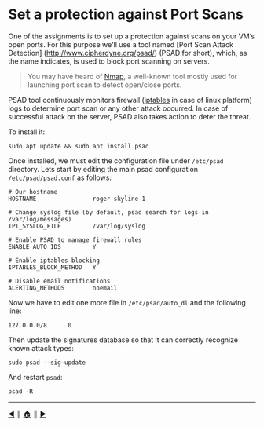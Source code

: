 # Set a protection against Port Scans
One of the assignments is to set up a protection against scans on your VM’s open ports. For this purpose we'll use a tool named [Port Scan Attack Detection] (http://www.cipherdyne.org/psad/) (PSAD for short), which, as the name indicates, is used to block port scanning on servers.

> You may have heard of [Nmap](https://nmap.org/), a well-known tool mostly used for launching port scan to detect open/close ports.

PSAD tool continuously monitors firewall ([iptables](https://en.wikipedia.org/wiki/Iptables) in case of linux platform) logs to determine port scan or any other attack occurred. In case of successful attack on the server, PSAD also takes action to deter the threat.

To install it:
```
sudo apt update && sudo apt install psad
```

Once installed, we must edit the configuration file under `/etc/psad` directory. Lets start by editing the main psad configuration `/etc/psad/psad.conf` as follows:
```
# Our hostname
HOSTNAME				roger-skyline-1

# Change syslog file (by default, psad search for logs in /var/log/messages)
IPT_SYSLOG_FILE			/var/log/syslog

# Enable PSAD to manage firewall rules
ENABLE_AUTO_IDS			Y

# Enable iptables blocking
IPTABLES_BLOCK_METHOD	Y

# Disable email notifications
ALERTING_METHODS		noemail
```

Now we have to edit one more file in `/etc/psad/auto_dl` and the following line:
```
127.0.0.0/8      0
```

Then update the signatures database so that it can correctly recognize known attack types:
```
sudo psad --sig-update
```

And restart `psad`:
```
psad -R
```

---
<!-- navigation links -->
[:arrow_backward:][back] ║ [:house:][home] ║ [:arrow_forward:][next]

[home]: ../README.md
[back]: ./README/dos_protection.md
[next]: ./README/stop_needless_services.md